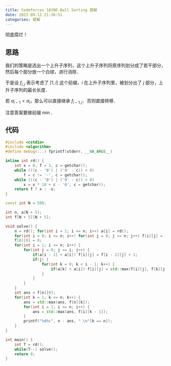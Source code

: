 ```yaml
---
title: Codeforces 1839D Ball Sorting 题解
date: 2023-09-12 21:36:51
categories: 题解
---
```


彻底腐烂！

<!-- more -->

## 思路

我们的策略是选出一个上升子序列，这个上升子序列将原序列划分成了若干部分，然后每个部分放一个白球，进行消除．

于是设 $f_{i, j}$ 表示考虑了 $[1, i]$ 这个前缀，$i$ 在上升子序列里，被划分出了 $j$ 部分，上升子序列的最长长度．

若 $a_{i - 1} < a_i$，那么可以直接继承 $f_{i - 1, j}$．否则直接转移．

注意答案要做前缀 $\min$．

## 代码

```cpp
#include <cstdio>
#include <algorithm>
#define debug(...) fprintf(stderr, __VA_ARGS__)

inline int rd() {
	int x = 0, f = 1, c = getchar();
	while (((c - '0') | ('9' - c)) < 0)
		f = c != '-', c = getchar();
	while (((c - '0') | ('9' - c)) > 0)
		x = x * 10 + c - '0', c = getchar();
	return f ? x : -x;
}

const int N = 500;

int n, a[N + 5];
int f[N + 5][N + 5];

void solve() {
	n = rd(); for(int i = 1; i <= n; i++) a[i] = rd();
	for(int i = 0; i <= n; i++) for(int j = 0; j <= n; j++) f[i][j] = -1e9;
	f[0][0] = 0;
	for(int i = 1; i <= n; i++) {
		for(int j = 0; j <= i; j++) {
			if(a[i - 1] < a[i]) f[i][j] = f[i - 1][j] + 1;
			if(j) {
				for(int k = 0; k < i - 1; k++) {
					if(a[k] < a[i]) f[i][j] = std::max(f[i][j], f[k][j - 1] + 1);
				}
			}
		}
	}
	int ans = f[n][0];
	for(int k = 1; k <= n; k++) {
		ans = std::max(ans, f[n][k]);
		for(int i = 1; i <= n; i++) {
			ans = std::max(ans, f[i][k - 1]);
		}
		printf("%d%c", n - ans, " \n"[k == n]);
	}
}

int main() {
	int T = rd();
	while(T--) solve();
	return 0;
}
```
